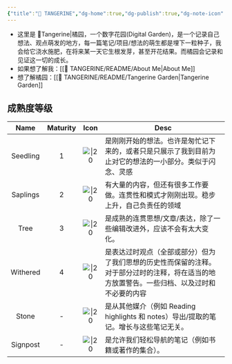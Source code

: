 ```yaml
---
{"title":"🍊 TANGERINE","dg-home":true,"dg-publish":true,"dg-note-icon":"signpost","dg-path":"🍊 TANGERINE.md","permalink":"/🍊 TANGERINE/","tags":["gardenEntry"],"dgPassFrontmatter":true,"noteIcon":"signpost","created":"2024-10-28T13:02:15.886+08:00","updated":"2024-10-28T15:50:54.694+08:00"}
---
```


- 这里是 🍊Tangerine|橘园，一个数字花园(Digital Garden)，是一个记录自己想法、观点萌发的地方，每一篇笔记/项目/想法的萌生都是埋下一粒种子，我会给它浇水施肥，在将来某一天它生根发芽，甚至开花结果。而橘园会记录和见证这一切的成长。
- 如果想了解我：[[🍊 TANGERINE/README/About Me\|About Me]]
- 想了解橘园：[[🍊 TANGERINE/README/Tangerine Garden\|Tangerine Garden]]
## 成熟度等级

|   Name   | Maturity |                         Icon                         | Desc                                                                   |
| :------: | :------: | :--------------------------------------------------: | ---------------------------------------------------------------------- |
| Seedling |    1     |  ![\|20](https://hermitage.utsob.me/img/tree-1.svg)  | 是刚刚开始的想法。也许是匆忙记下来的，或者只是只展示了我到目前为止对它的想法的一小部分。类似于闪念、灵感                   |
| Saplings |    2     |  ![\|20](https://hermitage.utsob.me/img/tree-2.svg)  | 有大量的内容，但还有很多工作要做。连贯性和模式才刚刚出现。稳步上升，自己负责任的领域                             |
|   Tree   |    3     |   ![\|20](https://ccdg.netlify.app/img/tree-3.svg)   | 是成熟的连贯思想/文章/表达，除了一些编辑改进外，应该不会有太大变化。                                    |
| Withered |    4     | ![\|20](https://hermitage.utsob.me/img/withered.svg) | 是表达过时观点（全部或部分）但为了我们思想的历史性而保留的注释。对于部分过时的注释，将在适当的地方放置警告。一些归档、以及过时和不必要的内容 |
|  Stone   |    -     |  ![\|20](https://hermitage.utsob.me/img/stone.svg)   | 是从其他媒介（例如 Reading highlights 和 notes）导出/提取的笔记。增长与这些笔记无关。               |
| Signpost |    -     | ![\|20](https://hermitage.utsob.me/img/signpost.svg) | 是允许我们轻松导航的笔记（例如书籍或著作的集合）。                                              |
